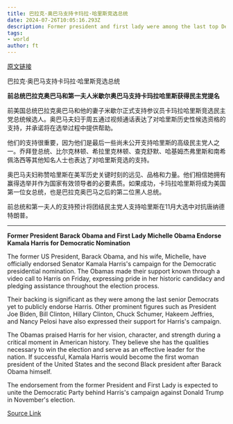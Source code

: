 ```yaml
---
title: 巴拉克·奥巴马支持卡玛拉·哈里斯竞选总统
date: 2024-07-26T10:05:16.293Z
description: Former president and first lady were among the last top Democrats to back her campaign against Donald Trump
tags: 
- world
author: ft
---
```


[原文链接](https://ft.com/content/1bec22f7-92f1-4bf7-8d9b-669a3e5b69b3)

巴拉克·奥巴马支持卡玛拉·哈里斯竞选总统

**前总统巴拉克奥巴马和第一夫人米歇尔奥巴马支持卡玛拉哈里斯获得民主党提名**

前美国总统巴拉克奥巴马和他的妻子米歇尔正式支持参议员卡玛拉哈里斯竞选民主党总统候选人。奥巴马夫妇于周五通过视频通话表达了对哈里斯历史性候选资格的支持，并承诺将在选举过程中提供帮助。

他们的支持很重要，因为他们是最后一些尚未公开支持哈里斯的高级民主党人之一。乔拜登总统、比尔克林顿、希拉里克林顿、查克舒默、哈基姆杰弗里斯和南希佩洛西等其他知名人士也表达了对哈里斯竞选的支持。

奥巴马夫妇称赞哈里斯在美军历史关键时刻的远见、品格和力量。他们相信她拥有赢得选举并作为国家有效领导者的必要素质。如果成功，卡玛拉哈里斯将成为美国第一位女总统，也是巴拉克奥巴马之后的第二位黑人总统。

前总统和第一夫人的支持预计将团结民主党人支持哈里斯在11月大选中对抗唐纳德特朗普。

---

 **Former President Barack Obama and First Lady Michelle Obama Endorse Kamala Harris for Democratic Nomination**

The former US President, Barack Obama, and his wife, Michelle, have officially endorsed Senator Kamala Harris's campaign for the Democratic presidential nomination. The Obamas made their support known through a video call to Harris on Friday, expressing pride in her historic candidacy and pledging assistance throughout the election process.

Their backing is significant as they were among the last senior Democrats yet to publicly endorse Harris. Other prominent figures such as President Joe Biden, Bill Clinton, Hillary Clinton, Chuck Schumer, Hakeem Jeffries, and Nancy Pelosi have also expressed their support for Harris's campaign.

The Obamas praised Harris for her vision, character, and strength during a critical moment in American history. They believe she has the qualities necessary to win the election and serve as an effective leader for the nation. If successful, Kamala Harris would become the first woman president of the United States and the second Black president after Barack Obama himself.

The endorsement from the former President and First Lady is expected to unite the Democratic Party behind Harris's campaign against Donald Trump in November's election.

[Source Link](https://ft.com/content/1bec22f7-92f1-4bf7-8d9b-669a3e5b69b3)

